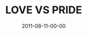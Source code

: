 ---
layout: message
category: message
series: "The Guide"
title: "LOVE VS PRIDE"
date: 2011-06-11-00-00
message_id: 677
---